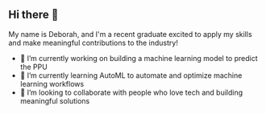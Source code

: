 ## Hi there 👋

My name is Deborah, and I'm a recent graduate excited to apply my skills and make meaningful contributions to the industry!

- 🔭 I’m currently working on building a machine learning model to predict the PPU
- 🌱 I’m currently learning AutoML to automate and optimize machine learning workflows
- 👯 I’m looking to collaborate with people who love tech and building meaningful solutions


<!--
**mkt989/mkt989** is a ✨ _special_ ✨ repository because its `README.md` (this file) appears on your GitHub profile.

Here are some ideas to get you started:

- 🔭 I’m currently working on ...
- 🌱 I’m currently learning ...
- 👯 I’m looking to collaborate on ...
- 🤔 I’m looking for help with ...
- 💬 Ask me about ...
- 📫 How to reach me: ...
- 😄 Pronouns: ...
- ⚡ Fun fact: ...
-->
